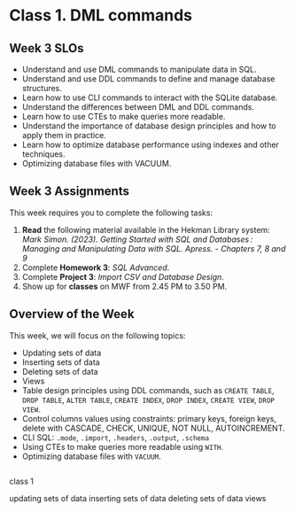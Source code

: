 # Class 1. DML commands

## Week 3 SLOs

- Understand and use DML commands to manipulate data in SQL.
- Understand and use DDL commands to define and manage database structures.
- Learn how to use CLI commands to interact with the SQLite database.
- Understand the differences between DML and DDL commands.
- Learn how to use CTEs to make queries more readable.
- Understand the importance of database design principles and how to apply them in practice.
- Learn how to optimize database performance using indexes and other techniques.
- Optimizing database files with VACUUM.


## Week 3 Assignments

This week requires you to complete the following tasks:

1. **Read** the following material available in the Hekman Library system: *Mark Simon. (2023). Getting Started with SQL and Databases : Managing and Manipulating Data with SQL. Apress. - Chapters 7, 8 and 9*
2. Complete **Homework 3**: *SQL Advanced*.
3. Complete **Project 3**: *Import CSV and Database Design*.
4. Show up for **classes** on MWF from 2.45 PM to 3.50 PM.

## Overview of the Week

This week, we will focus on the following topics:

- Updating sets of data
- Inserting sets of data
- Deleting sets of data
- Views
- Table design principles using DDL commands, such as `CREATE TABLE`, `DROP TABLE`, `ALTER TABLE`, `CREATE INDEX`, `DROP INDEX`, `CREATE VIEW`, `DROP VIEW`.
- Control columns values using constraints: primary keys, foreign keys, delete with CASCADE, CHECK, UNIQUE, NOT NULL, AUTOINCREMENT.
- CLI SQL: `.mode`, `.import`, `.headers`, `.output`, `.schema`
- Using CTEs to make queries more readable using `WITH`.
- Optimizing database files with `VACUUM`.


```{tableofcontents}
```

class 1

updating sets of data
inserting sets of data
deleting sets of data
views
